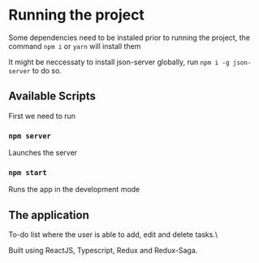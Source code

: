 # Running the project

Some dependencies need to be instaled prior to running the project, the command  `npm i` or `yarn` will install them

It might be neccessaty to install json-server globally, run `npm i -g json-server` to do so.

## Available Scripts

First we need to run
### `npm server`

Launches the server

### `npm start`

Runs the app in the development mode

## The application
To-do list where the user is able to add, edit and delete tasks.\

Built using ReactJS, Typescript, Redux and Redux-Saga.
